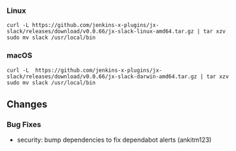 ### Linux

```shell
curl -L https://github.com/jenkins-x-plugins/jx-slack/releases/download/v0.0.66/jx-slack-linux-amd64.tar.gz | tar xzv 
sudo mv slack /usr/local/bin
```

### macOS

```shell
curl -L  https://github.com/jenkins-x-plugins/jx-slack/releases/download/v0.0.66/jx-slack-darwin-amd64.tar.gz | tar xzv
sudo mv slack /usr/local/bin
```
## Changes

### Bug Fixes

* security: bump dependencies to fix dependabot alerts (ankitm123)
